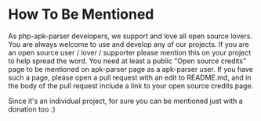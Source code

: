 # How To Be Mentioned

As php-apk-parser developers, we support and love all open source lovers. You are always welcome to use and develop any
of our projects. If you are an open source user / lover / supporter please mention this on your project to help spread
the word. You need at least a public "Open source credits" page to be mentioned on apk-parser page as a apk-parser user.
If you have such a page, please open a pull request with an edit to README.md, and in the body of the pull request
include a link to your open source credits page.

Since it's an individual project, for sure you can be mentioned just with a donation too :)
